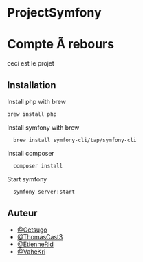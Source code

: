 # ProjectSymfony
# Compte Ã  rebours

ceci est le projet

## Installation

Install php with brew

```bash
brew install php  
```

Install symfony with brew

```bash
  brew install symfony-cli/tap/symfony-cli
```

Install composer 

```bash
  composer install
```

Start symfony

```bash
  symfony server:start  
```


## Auteur

- [@Getsugo](https://github.com/Getsugo)
- [@ThomasCast3](https://github.com/ThomasCast3)
- [@EtienneRld](https://github.com/EtienneRld)
- [@VaheKri](https://github.com/VaheKri)
